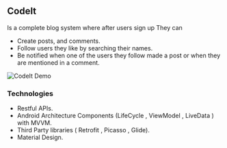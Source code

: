 ## CodeIt
Is a complete blog system where after users sign up They can

-   Create posts, and comments.
-   Follow users they like by searching their names.
-   Be notified when one of the users they follow made a post or when they are mentioned in a comment. 

![CodeIt Demo](https://lh3.googleusercontent.com/wYQjowd9NiHjB6pvm8Kb2FZ6uoyVNy01PbmgZ9LxQ5_eXbc7zwMYLBL4HtCB2I-73UgIj3Vv_hAQ)

### Technologies 

 - Restful APIs.
 - Android Architecture Components (LifeCycle , ViewModel , LiveData ) with MVVM.  
 -  Third Party libraries ( Retrofit , Picasso , Glide).
 - Material Design. 

  
